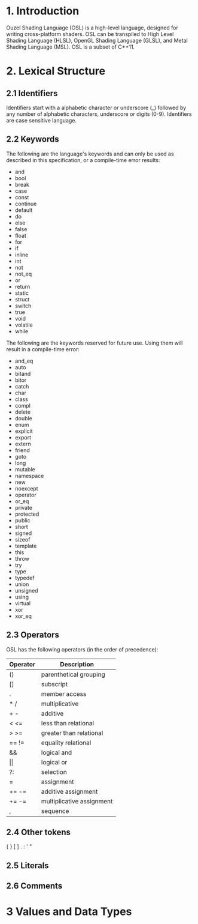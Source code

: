 # 1. Introduction
Ouzel Shading Language (OSL) is a high-level language, designed for writing cross-platform shaders. OSL can be transpiled to High Level Shading Language (HLSL), OpenGL Shading Language (GLSL), and Metal Shading Language (MSL). OSL is a subset of C++11.

# 2. Lexical Structure

## 2.1 Identifiers

Identifiers start with a alphabetic character or underscore (_) followed by any number of alphabetic characters, underscore or digits (0-9). Identifiers are case sensitive language.

## 2.2 Keywords

The following are the language's keywords and can only be used as described in this specification, or a compile-time error results:

* and
* bool
* break
* case
* const
* continue
* default
* do
* else
* false
* float
* for
* if
* inline
* int
* not
* not_eq
* or
* return
* static
* struct
* switch
* true
* void
* volatile
* while

The following are the keywords reserved for future use. Using them will result in a compile-time error:

* and_eq
* auto
* bitand
* bitor
* catch
* char
* class
* compl
* delete
* double
* enum
* explicit
* export
* extern
* friend
* goto
* long
* mutable
* namespace
* new
* noexcept
* operator
* or_eq
* private
* protected
* public
* short
* signed
* sizeof
* template
* this
* throw
* try
* type
* typedef
* union
* unsigned
* using
* virtual
* xor
* xor_eq

## 2.3 Operators

OSL has the following operators (in the order of precedence):

| Operator | Description |
|----------|-------------|
| () | parenthetical grouping |
| [] | subscript |
| . | member access |
| \* / | multiplicative |
| \+ \- | additive |
| < <= | less than relational |
| > >= | greater than relational |
| == != | equality relational |
| && | logical and |
| \|\| | logical or |
| ?: | selection |
| = | assignment |
| += -= | additive assignment |
| += -= | multiplicative assignment |
| , | sequence |

## 2.4 Other tokens

{ } [ ] . : \' \"

## 2.5 Literals

## 2.6 Comments

# 3 Values and Data Types